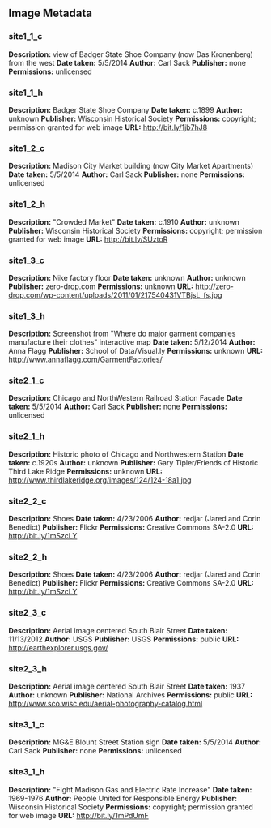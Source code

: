 ## Image Metadata

### site1_1_c
**Description:** view of Badger State Shoe Company (now Das Kronenberg) from the west
**Date taken:** 5/5/2014
**Author:** Carl Sack
**Publisher:** none
**Permissions:** unlicensed

### site1_1_h
**Description:** Badger State Shoe Company
**Date taken:** c.1899
**Author:** unknown
**Publisher:** Wisconsin Historical Society
**Permissions:** copyright; permission granted for web image
**URL:** http://bit.ly/1jb7hJ8

### site1_2_c
**Description:** Madison City Market building (now City Market Apartments)
**Date taken:** 5/5/2014
**Author:** Carl Sack
**Publisher:** none
**Permissions:** unlicensed

### site1_2_h
**Description:** "Crowded Market"
**Date taken:** c.1910
**Author:** unknown
**Publisher:** Wisconsin Historical Society
**Permissions:** copyright; permission granted for web image
**URL:** http://bit.ly/SUztoR

### site1_3_c
**Description:** Nike factory floor
**Date taken:** unknown
**Author:** unknown
**Publisher:** zero-drop.com
**Permissions:** unknown
**URL:** http://zero-drop.com/wp-content/uploads/2011/01/217540431VTBjsL_fs.jpg

### site1_3_h
**Description:** Screenshot from "Where do major garment companies manufacture their clothes" interactive map
**Date taken:** 5/12/2014
**Author:** Anna Flagg
**Publisher:** School of Data/Visual.ly
**Permissions:** unknown
**URL:** http://www.annaflagg.com/GarmentFactories/

### site2_1_c
**Description:** Chicago and NorthWestern Railroad Station Facade
**Date taken:** 5/5/2014
**Author:** Carl Sack
**Publisher:** none
**Permissions:** unlicensed

### site2_1_h
**Description:** Historic photo of Chicago and Northwestern Station
**Date taken:** c.1920s
**Author:** unknown
**Publisher:** Gary Tipler/Friends of Historic Third Lake Ridge
**Permissions:** unknown
**URL:** http://www.thirdlakeridge.org/images/124/124-18a1.jpg

### site2_2_c
**Description:** Shoes
**Date taken:** 4/23/2006
**Author:** redjar (Jared and Corin Benedict)
**Publisher:** Flickr
**Permissions:** Creative Commons SA-2.0
**URL:** http://bit.ly/1mSzcLY

### site2_2_h
**Description:** Shoes
**Date taken:** 4/23/2006
**Author:** redjar (Jared and Corin Benedict)
**Publisher:** Flickr
**Permissions:** Creative Commons SA-2.0
**URL:** http://bit.ly/1mSzcLY

### site2_3_c
**Description:** Aerial image centered South Blair Street
**Date taken:** 11/13/2012
**Author:** USGS
**Publisher:** USGS
**Permissions:** public
**URL:** http://earthexplorer.usgs.gov/

### site2_3_h
**Description:** Aerial image centered South Blair Street
**Date taken:** 1937
**Author:** unknown
**Publisher:** National Archives
**Permissions:** public
**URL:** http://www.sco.wisc.edu/aerial-photography-catalog.html

### site3_1_c
**Description:** MG&E Blount Street Station sign
**Date taken:** 5/5/2014
**Author:** Carl Sack
**Publisher:** none
**Permissions:** unlicensed

### site3_1_h
**Description:** "Fight Madison Gas and Electric Rate Increase"
**Date taken:** 1969-1976
**Author:** People United for Responsible Energy
**Publisher:** Wisconsin Historical Society
**Permissions:** copyright; permission granted for web image
**URL:** http://bit.ly/1mPdUmF

